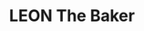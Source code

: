 ---
title: "LEON The Baker"
url: /madrid/leon-the-baker-calle-de-maria-de-guzman/
shop: panadería
---